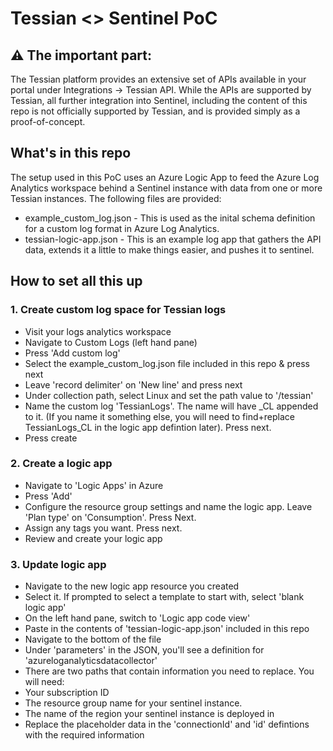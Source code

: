 # Tessian <> Sentinel PoC

## ⚠️  The important part:
The Tessian platform provides an extensive set of APIs available in your portal under Integrations -> Tessian API.
While the APIs are supported by Tessian, all further integration into Sentinel, including the content of this repo is not officially supported by Tessian, and is provided simply as a proof-of-concept.

## What's in this repo
The setup used in this PoC uses an Azure Logic App to feed the Azure Log Analytics workspace behind a Sentinel instance with data from one or more Tessian instances.
The following files are provided:
- example_custom_log.json - This is used as the inital schema definition for a custom log format in Azure Log Analytics.
- tessian-logic-app.json - This is an example log app that gathers the API data, extends it a little to make things easier, and pushes it to sentinel.

## How to set all this up
### 1. Create custom log space for Tessian logs
- Visit your logs analytics workspace
- Navigate to Custom Logs (left hand pane) 
- Press 'Add custom log'
- Select the example_custom_log.json file included in this repo & press next
- Leave 'record delimiter' on 'New line' and press next
- Under collection path, select Linux and set the path value to '/tessian'
- Name the custom log 'TessianLogs'. The name will have _CL appended to it. (If you name it something else, you will need to find+replace TessianLogs_CL in the logic app defintion later). Press next.
- Press create

### 2. Create a logic app
- Navigate to 'Logic Apps' in Azure
- Press 'Add'
- Configure the resource group settings and name the logic app. Leave 'Plan type' on 'Consumption'. Press Next.
- Assign any tags you want. Press next.
- Review and create your logic app

### 3. Update logic app
- Navigate to the new logic app resource you created
- Select it. If prompted to select a template to start with, select 'blank logic app'
- On the left hand pane, switch to 'Logic app code view'
- Paste in the contents of 'tessian-logic-app.json' included in this repo
- Navigate to the bottom of the file
- Under 'parameters' in the JSON, you'll see a definition for 'azureloganalyticsdatacollector'
- There are two paths that contain information you need to replace. You will need:
- Your subscription ID
- The resource group name for your sentinel instance.
- The name of the region your sentinel instance is deployed in
- Replace the placeholder data in the 'connectionId' and 'id' defintions with the required information
